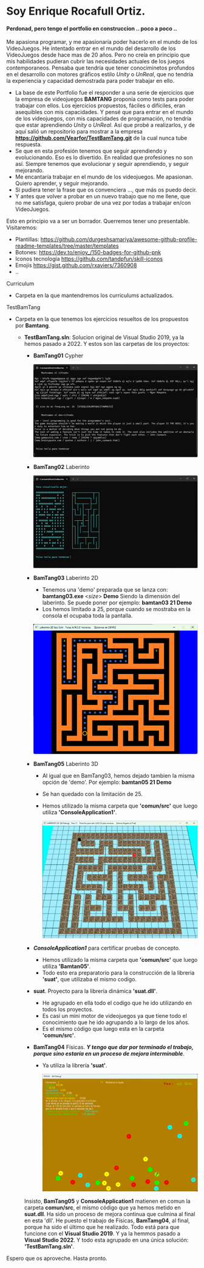 # Soy **Enrique Rocafull Ortiz**.
#### Perdonad, pero tengo el portfolio en construccion .. poco a poco ..
  
  Me apasiona programar, y me apasionaría poder hacerlo en el mundo de los VideoJuegos.
  He intentado entrar en el mundo del desarrollo de los VideoJuegos desde hace mas de 20 años.
  Pero no creía en principio que mis habilidades pudieran cubrir las necesidades actuales de los juegos contemporaneos.
  Pensaba que tendría que tener conociminetos profundos en el desarrollo con motores gráficos estilo *Unity* o *UnReal*, que no tendría la experiencia y capacidad demostrada para poder trabajar en ello.

  - La base de este Portfolio fue el responder a una serie de ejercicios que la empresa de videojuegos **BAMTANG** proponía como tests para poder trabajar con ellos. Los ejercicios propuestos, fáciles o difíciles, eran asequibles con mis capacidades. Y pensé que para entrar en el mundo de los videojuegos, con mis capacidades de programación, no tendría que estar aprendiendo *Unity* o *UnReal*. Así que probé a realizarlos, y de aquí salió un repositorio para mostrar a la empresa **https://github.com/Vearfor/TestBamTang.git** de la cual nunca tube respuesta.
  - Se que en esta profesión tenemos que seguir aprendiendo y evolucionando. Eso es lo divertido. En realidad que profesiones no son así. Siempre tenemos que evolucionar y seguir aprendiendo, y seguir mejorando.
  - Me encantaría trabajar en el mundo de los videojuegos. Me apasionan. Quiero aprender, y seguir mejorando.
  - Si pudiera tener la frase que os convenciera ..., que más os puedo decir.
  - Y antes que volver a probar en un nuevo trabajo que no me llene, que no me satisfaga, quiero probar de una vez por todas a trabajar en/con VideoJuegos.

Esto en principio va a ser un borrador.
Querremos tener uno presentable.
Visitaremos:
- Plantillas: https://github.com/durgeshsamariya/awesome-github-profile-readme-templates/tree/master/templates 
- Botones: https://dev.to/enjoy_/150-badges-for-github-pnk
- Iconos tecnología https://github.com/tandpfun/skill-iconos
- Emojis https://gist.github.com/rxaviers/7360908
- ..

Curriculum
  - Carpeta en la que mantendremos los curriculums actualizados.

TestBamTang
  - Carpeta en la que tenemos los ejercicios resueltos de los propuestos por **Bamtang**.
    + **TestBamTang.sln**:  Solucion original de Visual Studio 2019, ya la hemos pasado a 2022. Y estos son las carpetas de los proyectos:
      - **BamTang01**  Cypher

        ![Cypher](/TestBamTang/Imagenes/BamTang01.png)
  
      - **BamTang02**  Laberinto

        ![Cypher](/TestBamTang/Imagenes/BamTang02.png)
  
      - **BamTang03**  Laberinto 2D
        + Tenemos una 'demo' preparada que se lanza con:    **bamtang03.exe** <*size*> **Demo**   Siendo <size> la dimensión del laberinto. Se puede poner por ejemplo: **bamtan03 21 Demo**
        + Los hemos limitado a 25, porque cuando se mostraba en la consola el ocupaba toda la pantalla.

        ![Cypher](/TestBamTang/Imagenes/BamTang03.png)
  
      - **BamTang05**  Laberinto 3D
        + Al igual que en BamTang03, hemos dejado tambien la misma opción de 'demo'. Por ejemplo: **bamtan05 21 Demo**
        + Se han quedado con la limitación de 25.
        + Hemos utilizado la misma carpeta que **'comun/src'** que luego utiliza **'ConsoleApplication1'**.
      
          ![Cypher](/TestBamTang/Imagenes/BamTang05.png)
  
      - ***ConsoleApplication1*** para certificar pruebas de concepto.
        + Hemos utilizado la misma carpeta que **'comun/src'** que luego utiliza **'Bamtan05'**.
        + Todo esto era preparatorio para la construcción de la libreria **'suat'**, que utilizaba el mismo codigo.
      
      - **suat**.      Proyecto para la librería dinámica **'suat.dll'**.
        + He agrupado en ella todo el codigo que he ido utilizando en todos los proyectos.
        + Es casi un mini motor de videojuegos ya que tiene todo el conocimiento que he ido agrupando a lo largo de los años.
        + Es el mismo código que luego esta en la carpeta **'comun/src'**.
  
      - **BamTang04**  Físicas. ***Y tengo que dar por terminado el trabajo, porque sino estaría en un proceso de mejora interminable***.
        + Ya utiliza la librería **'suat'**.
      
          ![Cypher](/TestBamTang/Imagenes/BamTang04.png)
          
      Insisto, **BamTang05** y **ConsoleApplication1** matienen en comun la carpeta **comun/src**, el mismo código que ya hemos metido en **suat.dll**.
      Ha sido un proceso de mejora continua que culmina al final en esta 'dll'.
      He puesto el trabajo de Físicas, **BamTamg04**, al final, porque ha sido el último que he realizado.
      Todo está para que funcione con el **Visual Studio 2019**. Y ya la hemmos pasado a **Visual Studio 2022**.
      Y todo esta agrupado en una única solución: **'TestBamTang.sln'**.

Espero que os aproveche.
Hasta pronto.

